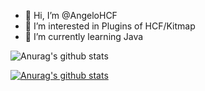 - 👋 Hi, I’m @AngeloHCF
- 👀 I’m interested in Plugins of HCF/Kitmap
- 🌱 I’m currently learning Java

![Anurag's github stats](https://github-readme-stats.vercel.app/api?username=AngeloHCF&show_icons=true&theme=radical)

[![Anurag's github stats](https://github-readme-stats.vercel.app/api?username=AngeloHCF)](https://github.com/anuraghazra/github-readme-stats)
